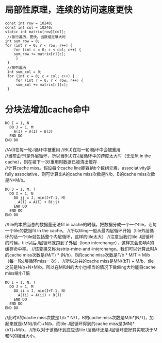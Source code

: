# 局部性原理，连续的访问速度更快 #  
    const int row = 10240;
    const int col = 10240;
    static int matrix[row][col];
     //按行遍历，更快，当数组足够大时
    int sum_row = 0;
    for (int r = 0; r < row; r++) {
        for (int c = 0; c < col; c++) {
        sum_row += matrix[r][c];
         }
     }
     //按列遍历
     int sum_col = 0;
     for (int c = 0; c < col; c++) {
         for (int r = 0; r < row; r++) {
         sum_col += matrix[r][c];
     }

# 分块法增加cache命中 #  

    DO I = 1, N
      DO J = 1, M
        A(I) = A(I) + B(J)  
      END DO
    END DO  


//A(I)在每一轮J循环中被重用
//B(J)在每一轮I循环中会被重用  
//当前由于I是外层循环，所以当B(J)在J层循环中的跨度太大时（无法fit in the cache），则在被下一次I重用时数据已被清出缓存  
//计算cache miss。假设每个cache line能容纳b个数组元素，associativity是fully associative，则可计算出A的cache miss次数是N/b，B的cache miss次数是N*M/b。  


    DO J = 1, M, T
      DO I = 1, N
        DO jj = J, min(J+T-1, M)
          A(I) = A(I) + B(jj)
        END DO
      END DO
    END DO

//tile的本质当总的数据量无法fit in cache的时候，把数据分成一个一个tile，让每一个tile的数据fit in the cache。
//所以tiling一般从最内层循环开始（tile外层循环的话一个tile就包括整个内层循环，这样的tile太大）
//注意当我们tile J层循环的时候，tile以后J层循环就跑到了外层（loop interchange），这样又会影响A的缓存命中率。
//该变换又称为strip-mine-and-interchange。我们可以计算此时A的cache miss次数是(M/T) * (N/b)，B的cache miss次数是T/b * M/T = M/b（每一轮J层循环miss一次），
//所以总共的cache miss是MN/(bT) + M/b，tile之前是N/b+N*M/b。所以在M和N的大小也相当的情况下做tiling大约能将cache miss缩小T倍

    DO I = 1, N, T
      DO J = 1, M
        DO ii = I, min(I+T-1, N)
          A(ii) = A(ii) + B(J)
        END DO
      END DO
    END DO
//此时A的cache miss次数是T/b * N/T，B的cache miss次数是M/b*(N/T)，加起来就是(MN)/(bT)+N/b，而tile J层循环得到的cache miss是(MN)* (bT)+M/b，
//所以对于该循环到底应该tile I层循环还是J层循环更好其实取决于M和N的相当大小。
